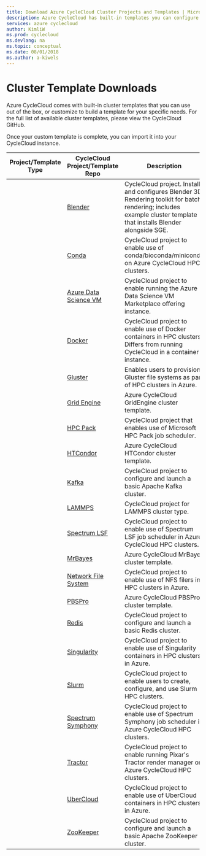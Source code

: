 ```yaml
---
title: Download Azure CycleCloud Cluster Projects and Templates | Microsoft Docs
description: Azure CycleCloud has built-in templates you can configure and edit to make your own custom templates.
services: azure cyclecloud
author: KimliW
ms.prod: cyclecloud
ms.devlang: na
ms.topic: conceptual
ms.date: 08/01/2018
ms.author: a-kiwels
---
```


# Cluster Template Downloads

Azure CycleCloud comes with built-in cluster templates that you can use out of the box, or customize to build a template for your specific needs. For the full list of available cluster templates, please view the CycleCloud GitHub.

Once your custom template is complete, you can import it into your CycleCloud instance.



| Project/Template Type | CycleCloud Project/Template Repo                                             | Description                                                                                                                                                          |
| --------------------- | ---------------------------------------------------------------------------- | -------------------------------------------------------------------------------------------------------------------------------------------------------------------- |
|                       | [Blender](https://github.com/Azure/cyclecloud-blender)                       | CycleCloud project. Installs and configures Blender 3D Rendering toolkit for batch rendering; includes example cluster template that installs Blender alongside SGE. |
|                       | [Conda](https://github.com/Azure/cyclecloud-conda)                           | CycleCloud project to enable use of conda/bioconda/miniconda on Azure CycleCloud HPC clusters.                                                                       |
|                       | [Azure Data Science VM](https://github.com/Azure/cyclecloud-data-science-vm) | CycleCloud project to enable running the Azure Data Science VM Marketplace offering instance.                                                                        |
|                       | [Docker](https://github.com/Azure/cyclecloud-docker)                         | CycleCloud project to enable use of Docker containers in HPC clusters. Differs from running CycleCloud in a container instance.                                      |
|                       | [Gluster](https://github.com/Azure/cyclecloud-gluster)                       | Enables users to provision Gluster file systems as part of HPC clusters in Azure.                                                                                    |
|                       | [Grid Engine](https://github.com/Azure/cyclecloud-gridengine)                | Azure CycleCloud GridEngine cluster template.                                                                                                                        |
|                       | [HPC Pack](https://github.com/Azure/cyclecloud-hpcpack)                      | CycleCloud project that enables use of Microsoft HPC Pack job scheduler.                                                                                             |
|                       | [HTCondor](https://github.com/Azure/cyclecloud-htcondor)                     | Azure CycleCloud HTCondor cluster template.                                                                                                                          |
|                       | [Kafka](https://github.com/Azure/cyclecloud-kafka)                           | CycleCloud project to configure and launch a basic Apache Kafka cluster.                                                                                             |
|                       | [LAMMPS](https://github.com/Azure/cyclecloud-lammps)                         | CycleCloud project for LAMMPS cluster type.                                                                                                                          |
|                       | [Spectrum LSF](https://github.com/Azure/cyclecloud-lsf)                      | CycleCloud project to enable use of Spectrum LSF job scheduler in Azure CycleCloud HPC clusters.                                                                     |
|                       | [MrBayes](https://github.com/Azure/cyclecloud-mrbayes)                       | Azure CycleCloud MrBayes cluster template.                                                                                                                           |
|                       | [Network File System](https://github.com/Azure/cyclecloud-nfs)               | CycleCloud project to enable use of NFS filers in HPC clusters in Azure.                                                                                             |
|                       | [PBSPro](https://github.com/Azure/cyclecloud-pbspro)                         | Azure CycleCloud PBSPro cluster template.                                                                                                                            |
|                       | [Redis](https://github.com/Azure/cyclecloud-redis)                           | CycleCloud project to configure and launch a basic Redis cluster.                                                                                                    |
|                       | [Singularity](https://github.com/Azure/cyclecloud-singularity)               | CycleCloud project to enable use of Singularity containers in HPC clusters in Azure.                                                                                 |
|                       | [Slurm](https://github.com/Azure/cyclecloud-slurm)                           | CycleCloud project to enable users to create, configure, and use Slurm HPC clusters.                                                                                 |
|                       | [Spectrum Symphony](https://github.com/Azure/cyclecloud-symphony)            | CycleCloud project to enable use of Spectrum Symphony job scheduler in Azure CycleCloud HPC clusters.                                                                |
|                       | [Tractor](https://github.com/Azure/cyclecloud-tractor)                       | CycleCloud project to enable running Pixar's Tractor render manager on Azure CycleCloud HPC clusters.                                                                |
|                       | [UberCloud](https://github.com/Azure/cyclecloud-ubercloud)                   | CycleCloud project to enable use of UberCloud containers in HPC clusters in Azure.                                                                                   |
|                       | [ZooKeeper](https://github.com/Azure/cyclecloud-zookeeper)                   | CycleCloud project to configure and launch a basic Apache ZooKeeper cluster.                                                                                         |
